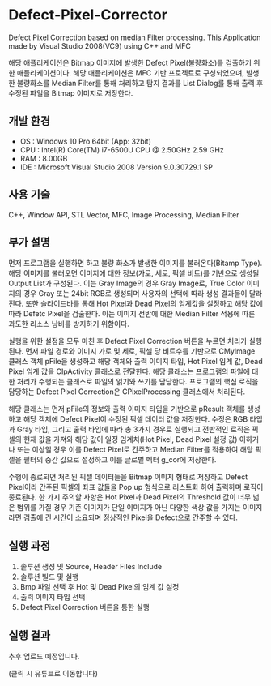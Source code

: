 # Defect-Pixel-Corrector

Defect Pixel Correction based on median Filter processing. This Application made by Visual Studio 2008(VC9) using C++ and MFC

해당 애플리케이션은 Bitmap 이미지에 발생한 Defect Pixel(불량화소)를 검출하기 위한 애플리케이션이다. 해당 애플리케이션은 MFC 기반 프로젝트로 구성되었으며, 발생한 불량화소를 Median Filter를 통해 처리하고 탐지 결과를 List Dialog를 통해 출력 후 수정된 파일을 Bitmap 이미지로 저장한다.

## 개발 환경

* OS : Windows 10 Pro 64bit (App: 32bit)
* CPU : Intel(R) Core(TM) i7-6500U CPU @ 2.50GHz 2.59 GHz
* RAM : 8.00GB
* IDE : Microsoft Visual Studio 2008 Version 9.0.30729.1 SP

## 사용 기술

C++, Window API, STL Vector, MFC, Image Processing, Median Filter

## 부가 설명

먼저 프로그램을 실행하면 하고 불량 화소가 발생한 이미지를 불러온다(Bitamp Type). 해당 이미지를 불러오면 이미지에 대한 정보(가로, 세로, 픽셀 비트)를 기반으로 생성될 Output List가 구성된다. 이는 Gray Image의 경우 Gray Image로, True Color 이미지의 경우 Gray 또는 24bit RGB로 생성되며 사용자의 선택에 따라 생성 결과물이 달라진다. 또한 슬라이드바를 통해 Hot Pixel과 Dead Pixel의 임계값을 설정하고 해당 값에 따라 Defetc Pixel을 검출한다. 이는 이미지 전반에 대한 Median Filter 적용에 따른 과도한 리소스 낭비를 방지하기 위함이다.

실행을 위한 설정을 모두 마친 후 Defect Pixel Correction 버튼을 누르면 처리가 실행된다. 먼저 파일 경로와 이미지 가로 및 세로, 픽셀 당 비트수를 기반으로 CMyImage 클래스 객체 pFile을 생성하고 해당 객체와 출력 이미지 타입, Hot Pixel 임계 값, Dead Pixel 임계 값을 CIpActivity 클래스로 전달한다. 해당 클래스는 프로그램의 파일에 대한 처리가 수행되는 클래스로 파일의 읽기와 쓰기를 담당한다. 프로그램의 핵심 로직을 담당하는 Defect Pixel Correction은 CPixelProcessing 클래스에서 처리된다.

해당 클래스는 먼저 pFile의 정보와 출력 이미지 타입을 기반으로 pResult 객체를 생성하고 해당 객체에 Defect Pixel이 수정된 픽셀 데이터 값을 저장한다. 수정은 RGB 타입과 Gray 타입, 그리고 출력 타입에 따라 총 3가지 경우로 실행되고 전반적인 로직은 픽셀의 현재 값을 가져와 해당 값이 일정 임계치(Hot Pixel, Dead Pixel 설정 값) 이하거나 또는 이상일 경우 이를 Defect Pixel로 간주하고 Median Filter를 적용하여 해당 픽셀을 필터의 중간 값으로 설정하고 이를 글로벌 벡터 g_cor에 저장한다.

수행이 종료되면 처리된 픽셀 데이터들을 Bitmap 이미지 형태로 저장하고 Defect Pixel이라 간주된 픽셀의 좌표 값들을 Pop up 형식으로 리스트화 하여 출력하며 로직이 종료된다. 한 가지 주의할 사항은 Hot Pixel과 Dead Pixel의 Threshold 값이 너무 넓은 범위를 가질 경우 기존 이미지가 단일 이미지가 아닌 다양한 색상 값을 가지는 이미지라면 검출에 긴 시간이 소요되며 정상적인 Pixel을 Defect으로 간주할 수 있다.

## 실행 과정

1. 솔루션 생성 및 Source, Header Files Include
2. 솔루션 빌드 및 실행
3. Bmp 파일 선택 후 Hot 및 Dead Pixel의 임계 값 설정
4. 출력 이미지 타입 선택
4. Defect Pixel Correction 버튼을 통한 실행

## 실행 결과

추후 업로드 예정입니다.

(클릭 시 유튜브로 이동합니다)
